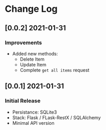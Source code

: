 # Change Log

## [0.0.2] 2021-01-31
### Improvements

- Added new methods:
  - Delete Item
  - Update Item
  - Complete `get all items` request

## [0.0.1] 2021-01-31
### Initial Release

- Persistance: SQLite3  
- Stack: Flask / FLask-RestX / SQLAlchemy
- Minimal API version


